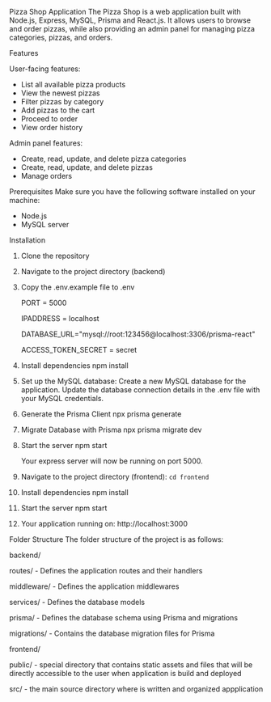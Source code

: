 Pizza Shop Application
The Pizza Shop is a web application built with Node.js, Express, MySQL, Prisma and React.js. It allows users to browse and order pizzas, while also providing an admin panel for managing pizza categories, pizzas, and orders.

Features

User-facing features:

- List all available pizza products
- View the newest pizzas
- Filter pizzas by category
- Add pizzas to the cart
- Proceed to order
- View order history

Admin panel features:

- Create, read, update, and delete pizza categories
- Create, read, update, and delete pizzas
- Manage orders

Prerequisites
Make sure you have the following software installed on your machine:

- Node.js
- MySQL server

Installation

1. Clone the repository

2. Navigate to the project directory (backend)

3. Copy the .env.example file to .env

   PORT = 5000

   IPADDRESS = localhost

   DATABASE_URL="mysql://root:123456@localhost:3306/prisma-react"

   ACCESS_TOKEN_SECRET = secret

4. Install dependencies
   npm install

5. Set up the MySQL database:
   Create a new MySQL database for the application.
   Update the database connection details in the .env file with your MySQL credentials.

6. Generate the Prisma Client
   npx prisma generate

7. Migrate Database with Prisma
   npx prisma migrate dev

8. Start the server
   npm start

   Your express server will now be running on port 5000.

9. Navigate to the project directory (frontend): `cd frontend`

10. Install dependencies
   npm install

11. Start the server
   npm start

12. Your application running on: http://localhost:3000

Folder Structure
The folder structure of the project is as follows:

backend/

routes/ - Defines the application routes and their handlers

middleware/ - Defines the application middlewares

services/ - Defines the database models

prisma/ - Defines the database schema using Prisma and migrations

migrations/ - Contains the database migration files for Prisma

frontend/ 

public/ - special directory that contains static assets and files that will be directly accessible to the user when application is build and deployed

src/ - the main source directory where is written and organized appplication

